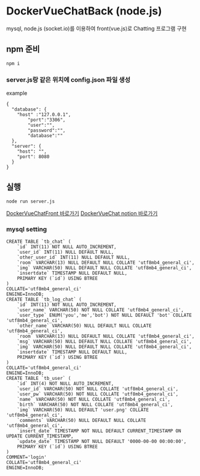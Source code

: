 # DockerVueChatBack (node.js)

mysql, node.js 
(socket.io)를 이용하여 front(vue.js)로 Chatting 프로그램 구현

## npm 준비

```
npm i 
```

### server.js랑 같은 위치에 config.json 파일 생성

example

```
{
  "database": {
    "host" :"127.0.0.1",
        "port":"3306",
        "user":"",
        "password":"",
        "database":""
  },
  "server": {
    "host": "",
    "port": 8080
  }
}
```

## 실행
```
node run server.js
```

[DockerVueChatFront 바로가기](https://github.com/seunghwan94/DockerVueChatFront)
[DockerVueChat notion 바로가기](https://www.notion.so/DockerVueChat-ba27ae64d28e47d48b2dacaa89e81fdf?pvs=4)

### mysql setting

```
CREATE TABLE `tb_chat` (
	`id` INT(11) NOT NULL AUTO_INCREMENT,
	`user_id` INT(11) NULL DEFAULT NULL,
	`other_user_id` INT(11) NULL DEFAULT NULL,
	`room` VARCHAR(13) NULL DEFAULT NULL COLLATE 'utf8mb4_general_ci',
	`img` VARCHAR(50) NULL DEFAULT NULL COLLATE 'utf8mb4_general_ci',
	`insertdate` TIMESTAMP NULL DEFAULT NULL,
	PRIMARY KEY (`id`) USING BTREE
)
COLLATE='utf8mb4_general_ci'
ENGINE=InnoDB;
CREATE TABLE `tb_log_chat` (
	`id` INT(11) NOT NULL AUTO_INCREMENT,
	`user_name` VARCHAR(50) NOT NULL COLLATE 'utf8mb4_general_ci',
	`user_type` ENUM('you','me','bot') NOT NULL DEFAULT 'bot' COLLATE 'utf8mb4_general_ci',
	`other_name` VARCHAR(50) NULL DEFAULT NULL COLLATE 'utf8mb4_general_ci',
	`room` VARCHAR(13) NULL DEFAULT NULL COLLATE 'utf8mb4_general_ci',
	`msg` VARCHAR(50) NULL DEFAULT NULL COLLATE 'utf8mb4_general_ci',
	`img` VARCHAR(50) NULL DEFAULT NULL COLLATE 'utf8mb4_general_ci',
	`insertdate` TIMESTAMP NULL DEFAULT NULL,
	PRIMARY KEY (`id`) USING BTREE
)
COLLATE='utf8mb4_general_ci'
ENGINE=InnoDB;
CREATE TABLE `tb_user` (
	`id` INT(4) NOT NULL AUTO_INCREMENT,
	`user_id` VARCHAR(50) NOT NULL COLLATE 'utf8mb4_general_ci',
	`user_pw` VARCHAR(50) NOT NULL COLLATE 'utf8mb4_general_ci',
	`name` VARCHAR(50) NOT NULL COLLATE 'utf8mb4_general_ci',
	`birth` VARCHAR(50) NOT NULL COLLATE 'utf8mb4_general_ci',
	`img` VARCHAR(50) NULL DEFAULT 'user.png' COLLATE 'utf8mb4_general_ci',
	`comments` VARCHAR(50) NULL DEFAULT NULL COLLATE 'utf8mb4_general_ci',
	`insert_date` TIMESTAMP NOT NULL DEFAULT CURRENT_TIMESTAMP ON UPDATE CURRENT_TIMESTAMP,
	`update_date` TIMESTAMP NOT NULL DEFAULT '0000-00-00 00:00:00',
	PRIMARY KEY (`id`) USING BTREE
)
COMMENT='login'
COLLATE='utf8mb4_general_ci'
ENGINE=InnoDB;
```
